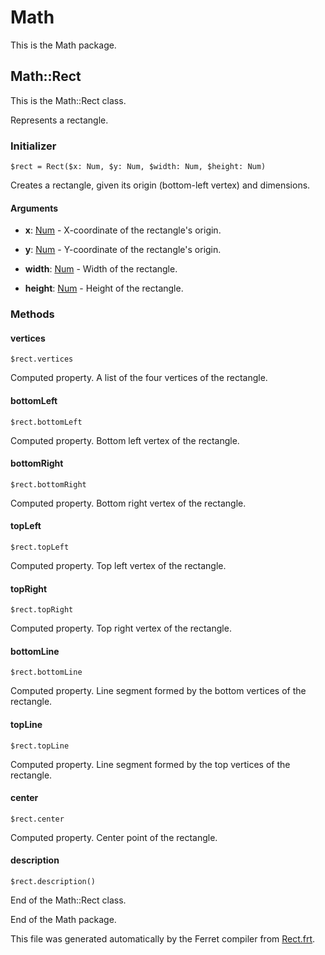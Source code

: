 # Math

This is the Math package.




## Math::Rect

This is the Math::Rect class.

Represents a rectangle.


### Initializer

```
$rect = Rect($x: Num, $y: Num, $width: Num, $height: Num)
```

Creates a rectangle, given its origin (bottom-left vertex) and dimensions.


#### Arguments

* __x__: [Num](/std/doc/Number.md) - X-coordinate of the rectangle's origin.

* __y__: [Num](/std/doc/Number.md) - Y-coordinate of the rectangle's origin.

* __width__: [Num](/std/doc/Number.md) - Width of the rectangle.

* __height__: [Num](/std/doc/Number.md) - Height of the rectangle.

### Methods

#### vertices

```
$rect.vertices
```

Computed property. A list of the four vertices of the rectangle.



#### bottomLeft

```
$rect.bottomLeft
```

Computed property. Bottom left vertex of the rectangle.



#### bottomRight

```
$rect.bottomRight
```

Computed property. Bottom right vertex of the rectangle.



#### topLeft

```
$rect.topLeft
```

Computed property. Top left vertex of the rectangle.



#### topRight

```
$rect.topRight
```

Computed property. Top right vertex of the rectangle.



#### bottomLine

```
$rect.bottomLine
```

Computed property. Line segment formed by the bottom vertices of the rectangle.



#### topLine

```
$rect.topLine
```

Computed property. Line segment formed by the top vertices of the rectangle.



#### center

```
$rect.center
```

Computed property. Center point of the rectangle.



#### description

```
$rect.description()
```





End of the Math::Rect class.





End of the Math package.

This file was generated automatically by the Ferret compiler from
[Rect.frt](../Rect.frt).